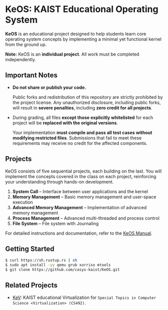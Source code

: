 # KeOS: KAIST Educational Operating System

**KeOS** is an educational project designed to help students learn core operating system concepts by implementing a minimal yet functional kernel from the ground up.

**Note:** KeOS is an **individual project**. All work must be completed independently.


## Important Notes

* **Do not share or publish your code.**
  
  Public forks and redistribution of this repository are strictly prohibited by the project license.
  Any unauthorized disclosure, including public forks, will result in **severe penalties**, including **zero credit for all projects**.

* During grading, all files **except those explicitly whitelisted** for each project will be **replaced with the original versions**.

  Your implementation **must compile and pass all test cases without modifying restricted files**.
  Submissions that fail to meet these requirements may receive no credit for the affected components.

## Projects

KeOS consists of five sequential projects, each building on the last.
You will implement the concepts covered in the class on each project, reinforcing your understanding through hands-on development.

1. **System Call** – Interface between user applications and the kernel
2. **Memory Management** – Basic memory management and user-space execution
3. **Advanced Memory Management** – Implementation of advanced memory management
4. **Process Management** – Advanced multi-threaded and process control
5. **File System** – File system with Journaling

For detailed instructions and documentation, refer to the [KeOS Manual](https://casys-kaist.github.io/KeOS).

## Getting Started
```bash
$ curl https://sh.rustup.rs | sh
$ sudo apt install -yy qemu grub xorriso mtools
$ git clone https://github.com/casys-kaist/KeOS.git
```

## Related Projects
- [KeV](https://github.com/casys-kaist/kev): KAIST educational Virtualization for `Special Topics in Computer Science <Virtualization> (CS492)`.
